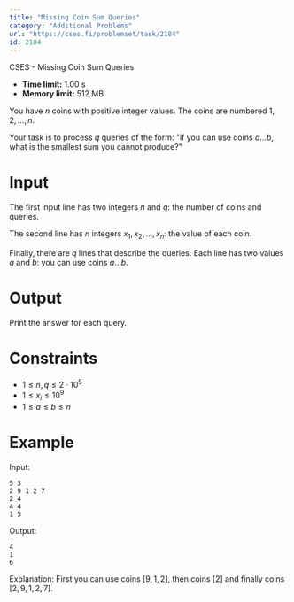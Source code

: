 ```yaml
---
title: "Missing Coin Sum Queries"
category: "Additional Problems"
url: "https://cses.fi/problemset/task/2184"
id: 2184
---
```


CSES - Missing Coin Sum Queries

  * **Time limit:** 1.00 s
  * **Memory limit:** 512 MB

You have $n$ coins with positive integer values. The coins are numbered
$1,2,\dots,n$.

Your task is to process $q$ queries of the form: "if you can use coins $a
\dots b$, what is the smallest sum you cannot produce?"

# Input

The first input line has two integers $n$ and $q$: the number of coins and
queries.

The second line has $n$ integers $x_1,x_2,\dots,x_n$: the value of each coin.

Finally, there are $q$ lines that describe the queries. Each line has two
values $a$ and $b$: you can use coins $a \dots b$.

# Output

Print the answer for each query.

# Constraints

  * $1 \le n, q \le 2 \cdot 10^5$
  * $1 \le x_i \le 10^9$
  * $1 \le a \le b \le n$

# Example

Input:

    
    
    5 3
    2 9 1 2 7
    2 4
    4 4
    1 5
    

Output:

    
    
    4
    1
    6
    

Explanation: First you can use coins $[9,1,2]$, then coins $[2]$ and finally
coins $[2,9,1,2,7]$.

